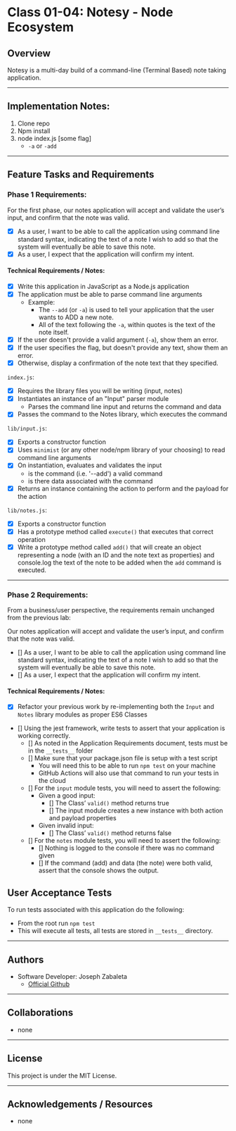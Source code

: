# Class 01-04: Notesy - Node Ecosystem

## Overview
Notesy is a multi-day build of a command-line (Terminal Based) note taking application.

---

## Implementation Notes:
1. Clone repo
2. Npm install
3. node index.js [some flag]
    - `-a` or `-add`
---

## Feature Tasks and Requirements

### Phase 1 Requirements:
For the first phase, our notes application will accept and validate the user’s input, and confirm that the note was valid.
- [x] As a user, I want to be able to call the application using command line standard syntax, indicating the text of a note I wish to add so that the system will eventually be able to save this note.
- [x] As a user, I expect that the application will confirm my intent.

#### Technical Requirements / Notes:

- [x] Write this application in JavaScript as a Node.js application
- [x] The application must be able to parse command line arguments
    - Example:
        - The `--add` (or `-a`) is used to tell your application that the user wants to ADD a new note.
        - All of the text following the `-a`, within quotes is the text of the note itself.
- [x] If the user doesn't provide a valid argument (`-a`), show them an error.
- [x] If the user specifies the flag, but doesn't provide any text, show them an error.
- [x] Otherwise, display a confirmation of the note text that they specified.

`index.js`:
- [x] Requires the library files you will be writing (input, notes)
- [x] Instantiates an instance of an "Input" parser module
    - Parses the command line input and returns the command and data
- [x] Passes the command to the Notes library, which executes the command

`lib/input.js`:
- [x] Exports a constructor function
- [x] Uses `minimist` (or any other node/npm library of your choosing) to read command line arguments
- [x] On instantiation, evaluates and validates the input
    - is the command (i.e. '--add') a valid command
    - is there data associated with the command
- [x] Returns an instance containing the action to perform and the payload for the action

`lib/notes.js`:
- [x] Exports a constructor function
- [x] Has a prototype method called `execute()` that executes that correct operation
- [x] Write a prototype method called `add()` that will create an object representing a node (with an ID and the note text as properties) and console.log the text of the note to be added when the `add` command is executed.

---

### Phase 2 Requirements:

From a business/user perspective, the requirements remain unchanged from the previous lab:

Our notes application will accept and validate the user’s input, and confirm that the note was valid.
- [] As a user, I want to be able to call the application using command line standard syntax, indicating the text of a note I wish to add so that the system will eventually be able to save this note.
- [] As a user, I expect that the application will confirm my intent.

#### Technical Requirements / Notes:

- [x] Refactor your previous work by re-implementing both the `Input` and `Notes` library modules as proper ES6 Classes
- [] Using the jest framework, write tests to assert that your application is working correctly.
    - [] As noted in the Application Requirements document, tests must be in the `__tests__` folder
    - [] Make sure that your package.json file is setup with a test script
        - You will need this to be able to run `npm test` on your machine
        - GitHub Actions will also use that command to run your tests in the cloud
    - [] For the `input` module tests, you will need to assert the following:
        - Given a good input:
            - [] The Class’ `valid()` method returns true
            - [] The input module creates a new instance with both action and payload properties
        - Given invalid input:
            - [] The Class’ `valid()` method returns false
    - [] For the `notes` module tests, you will need to assert the following:
        - [] Nothing is logged to the console if there was no command given
        - [] If the command (add) and data (the note) were both valid, assert that the console shows the output.

## User Acceptance Tests
To run tests associated with this application do the following:
- From the root run `npm test`
- This will execute all tests, all tests are stored in `__tests__` directory.

---

## Authors
- Software Developer: Joseph Zabaleta
  - [Official Github](https://github.com/joseph-zabaleta)

---

## Collaborations
- none

---

## License
This project is under the MIT License.

---

## Acknowledgements / Resources
- none
